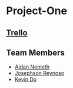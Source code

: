 # Project-One
## [Trello](https://trello.com/b/aIbXUAJ1/project-one) ##
## Team Members ## 
* [Aidan Nemeth](https://github.com/ironaidan)
* [Josephson Reynoso](https://github.com/JSR88431)
* [Kevin Do](https://github.com/do-kevin)

